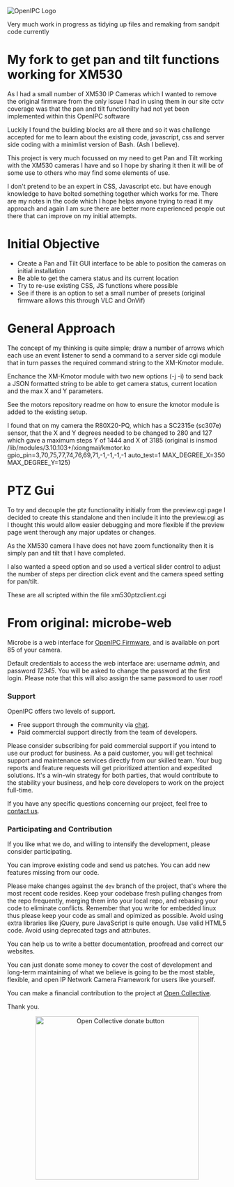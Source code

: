 ![OpenIPC Logo](https://cdn.themactep.com/images/logo_openipc.png)

Very much work in progress as tidying up files and remaking from sandpit code currently


My fork to get pan and tilt functions working for XM530
===========================================================================

As I had a small number of XM530 IP Cameras which I wanted to remove the 
original firmware from the only issue I had in using them in our site cctv 
coverage was that the pan and tilt functionilty had not yet been implemented 
within this OpenIPC software

Luckily I found the building blocks are all there and so it was challenge accepted for 
me to learn about the existing code, javascript, css and server side coding with 
a minimlist version of Bash. (Ash I believe).

This project is very much focussed on my need to get Pan and Tilt working with
the XM530 cameras I have and so I hope by sharing it then it will be of some use 
to others who may find some elements of use.

I don't pretend to be an expert in CSS, Javascript etc. but have enough knowledge to have
bolted something together which works for me. There are my notes in the code which I hope
helps anyone trying to read it my approach and again I am sure there are better more
experienced people out there that can improve on my initial attempts. 

Initial Objective
=================
- Create a Pan and Tilt GUI interface to be able to position the cameras on initial installation
- Be able to get the camera status and its current location
- Try to re-use existing CSS, JS functions where possible
- See if there is an option to set a small number of presets (original firmware allows this through VLC and OnVif)

General Approach
================
The concept of my thinking is quite simple; draw a number of arrows which each use an event listener to send a command
to a server side cgi module that in turn passes the required command string to the XM-Kmotor module.

Enchance the XM-Kmotor module with two new options (-j -i) to send back a JSON formatted string to be able to get camera
status, current location and the max X and Y parameters.

See the motors repository readme on how to ensure the kmotor module is added to the existing setup.

I found that on my camera the R80X20-PQ, which has a SC2315e (sc307e) sensor, that the X and Y degrees needed to be changed
to 280 and 127 which gave a maximum steps Y of 1444 and X of 3185 
(original is insmod /lib/modules/3.10.103\+/xiongmai/kmotor.ko gpio_pin=3,70,75,77,74,76,69,71,-1,-1,-1,-1 auto_test=1 MAX_DEGREE_X=350 MAX_DEGREE_Y=125)

PTZ Gui
=======
To try and decouple the ptz functionality initially from the preview.cgi page I decided to create this standalone and then include it into the preview.cgi as I thought this would allow easier debugging and more flexible if the preview page went therough any major updates or changes.

As the XM530 camera I have does not have zoom functionality then it is simply pan and tilt that I have completed.

I also wanted a speed option and so used a vertical slider control to adjust the number of steps per direction click event and the camera speed setting for pan/tilt.   

These are all scripted within the file xm530ptzclient.cgi




From original:
microbe-web
===========

Microbe is a web interface for [OpenIPC Firmware][openipcfw],
and is available on port 85 of your camera.

Default credentials to access the web interface are: username _admin_, and
password _12345_. You will be asked to change the password at the first login.
Please note that this will also assign the same password to user _root_!

### Support

OpenIPC offers two levels of support.

- Free support through the community via [chat][telegram].
- Paid commercial support directly from the team of developers.

Please consider subscribing for paid commercial support if you intend to use our
product for business. As a paid customer, you will get technical support and
maintenance services directly from our skilled team. Your bug reports and
feature requests will get prioritized attention and expedited solutions. It's a
win-win strategy for both parties, that would contribute to the stability your
business, and help core developers to work on the project full-time.

If you have any specific questions concerning our project, feel free to
[contact us](mailto:dev@openipc.org).

### Participating and Contribution

If you like what we do, and willing to intensify the development, please
consider participating.

You can improve existing code and send us patches. You can add new features
missing from our code.

Please make changes against the `dev` branch of the project, that's where the
most recent code resides. Keep your codebase fresh pulling changes from the
repo frequently, merging them into your local repo, and rebasing your code to
eliminate conflicts. Remember that you write for embedded linux thus please keep
your code as small and opimized as possible. Avoid using extra libraries like
jQuery, pure JavaScript is quite enough. Use valid HTML5 code. Avoid using
deprecated tags and attributes.

You can help us to write a better documentation, proofread and correct our
websites.

You can just donate some money to cover the cost of development and long-term
maintaining of what we believe is going to be the most stable, flexible, and
open IP Network Camera Framework for users like yourself.

You can make a financial contribution to the project at [Open Collective][oc].

Thank you.

<p style="text-align:center"><a href="https://opencollective.com/openipc/contribute/backer-14335/checkout" target="_blank"><img src="https://opencollective.com/webpack/donate/button@2x.png?color=blue" width="375" alt="Open Collective donate button"></a></p>

[openipcfw]: https://github.com/OpenIPC/firmware
[haserl]: http://haserl.sourceforge.net/
[iso639]: https://en.wikipedia.org/wiki/List_of_ISO_639-1_codes
[wiki]: https://github.com/OpenIPC/firmware/wiki/microbe-web
[telegram]: https://openipc.org/#telegram-chat-groups
[oc]: https://opencollective.com/openipc/contribute/backer-14335/checkout
[pp]: https://www.paypal.com/donate/?hosted_button_id=C6F7UJLA58MBS
